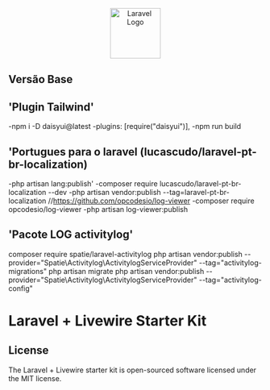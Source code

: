 <p align="center"><a href="https://github.com/osvaldolaini" target="_blank"><img src="https://avatars.githubusercontent.com/u/75580327?v=4" width="100" alt="Laravel Logo"></a></p>

## Versão Base

## 'Plugin Tailwind'

-npm i -D daisyui@latest
-plugins: [require("daisyui")],
-npm run build

## 'Portugues para o laravel (lucascudo/laravel-pt-br-localization)

-php artisan lang:publish'
-composer require lucascudo/laravel-pt-br-localization --dev
-php artisan vendor:publish --tag=laravel-pt-br-localization
//https://github.com/opcodesio/log-viewer
-composer require opcodesio/log-viewer
-php artisan log-viewer:publish

## 'Pacote LOG activitylog'

composer require spatie/laravel-activitylog
php artisan vendor:publish --provider="Spatie\Activitylog\ActivitylogServiceProvider" --tag="activitylog-migrations"
php artisan migrate
php artisan vendor:publish --provider="Spatie\Activitylog\ActivitylogServiceProvider" --tag="activitylog-config"

# Laravel + Livewire Starter Kit

## License

The Laravel + Livewire starter kit is open-sourced software licensed under the MIT license.
